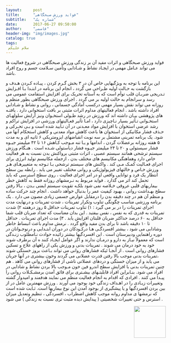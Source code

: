 ```yaml
---
layout:     post
title:      "فواید ورزش صبحگاهی"
subtitle:   "شماره یک"
date:       2017-06-27 09:50:00
author:     "قاسمی"
header-img: "img/images.jpg"
catalog: true
tags:
 سلام علیکم 
---
```


فواید ورزش صبحگاهی و اثرات مفید آن بر زندگی
ورزش صبحگاهی در شروع فعالیت ها  می تواند عـامل مهمی در ایجـاد نشاط و شـادابی وتأمین سـلامت جسم و روح افراد باشد.

این برنامه با توجه به ویژگیهایی خاص آن در ۳ بخش گـرم کردن ، پیـاده کـردن هـدف و بازگشت به حـالت اولیه طـراحی می گردد ، انجام این برنامه در ابتـدا بـا افـزایش تـدریجی ضربـان قلب توأم است که به آستانه تحریک برای افزایش استقامت عمومی می رسد و سرانجام به حالت اولیه بر می گردد .
اجرای ورزش صبحگاهی بطور منظم و روزانه می تواند نقش بسیار مهمی درکسب آمادگی جسمانی ، روانی و نشاط و شـادابی افراد  داشته باشد . انجام فعالیتهای مداوم اثرات مثبتی بر بافت استخوانی دارد . یافتـه های پژوهشی بیـان داشته اند که ورزش در رشد طـولی استخـوان ونیز آرایش سلولهـای استخـوانی تـأثیر بسیار نـاچیزی دارد ، امـا تأثیر فعـالیتهای ورزشی در افزایش تراکم و رشد عرضی استخوان با افزایش مواد معـدنی در آن تـأیید شده است و بـی تحـرکی و حـذف فشار مکانیکی از استخوان ها باعث کاهش مواد معدنی و کاهش استحکام آنها می شود.
یک برنامه تمرینی مشتمل بر سه نوبت انقباضهای ایزومتریکی ۶ ثانیه ای و به مدت ۵ هفته روزانه برعضلات گردن ، اندامها و یـا تنه مـوجب کـاهش ۱۶ تا ۴۲ میلیمتر جیـوه فشار سیستولی و ۲۰ تا ۲۴ میلیمتر جیـوه فشار دیاستولی شـده است . هنـگام ورزش سیستم ترشحی همانند سیستم عصبی ، اثرات مثبتی برواکنش بدن نسبت به هر فعالیت خاص دارد وهماهنگی مکانیسم های مختلف بدن ، ازجمله مکانیسم تولید انرژی برای اجرای فعـالیت کمـک مـی کند . واکنش های سیستم ترشحی بـا تـوجه به متغییرهـای هـر ورزش خـاص و خالتهای فیزیولوژیکی و روانی مختلف تغییر می یابد . رابطه بین سطح انتظار یک فرد و توانایی واقعی او در امر اجرای فعالیت ، روی سطح استرسی که باید تحمل کند اثر می گذارد . فواید مربوط به نـرمشهای روزانه فقط به کاهش خطر بیماریهای قلبی عروقی خـلاصه نمی شود بلکـه تقویت سیستم ایمنی بـدن ، بـالا رفتن سطح بهـداشت روانی ، بهبود کیفیت عمر را بدنبال خواهد داشت . انجام چند حرکت ساده و منظم آن هم در چند دقیقه بدن را درمقابل عوارض جسمی زیادی مصون می دارد . یک برنامه ورزشی مناسب چگونگی تناوب وتکرار تمرینات ، شدت تمرینات و درنهایت مدت اجرای تمرینات را در بر می گیرد :
۱) تناوب تمرینات حداقل ۵ روز درهفته
۲) شدت تمرینات به قدری که به نفس ، نفس بیفتید . این بدان معناست که تعداد ضربان قلب شما حداقل به ۶۰ درصد حداکثر ضربان قلبتان افزایش یابد .
۳) مدت اجرای تمرینات . حداقل تا ۱۰ دقیقه باشد تا برای بدن مفید واقع گردد .
نرمش مداوم باعث انبساط خاطر وشادابی می شود ، بیشتر افسردگـی هـا درکـودکان در دوران ابتـدایی و درنوجـوانان در دوره راهنمایی ودبیرستان است . این افسردگیها بیشتر زائیده حوادث نـامطلوب زنـدگی است که معمولاً نیـاز به دارو و درمـان ندارند و اگر عوامل ایجـاد کنند ه آن برطرف شوند خود به خود درمان می شوند .
تمرینات بدنی و ورزش یکی از راههای علاج و تسکین فشارهای روانی است . از آنجـا ئیکه فشارهای روانی می تواند بـاعث بروز خستگی شوند ،تمرینات بدنی موجب بالا رفتن قدرت عضلانی می گردند وخون بیشتری در آنها جریان می یابد و از میزان خستگی و دردهای عضلاتی ناشی از فشارهای روانی می کاهد . هم چنین تمرینات بدنی با افزایش سطح اندرو فین خون مـوجب بالا بردن نشاط و شادابی در افراد می شود. بنـابراین افراد قابلیتـهای بیشـتری برای فائق آمدن برمشـکـلات روانی را پیـدا می کنند . افرادی  که اقدام به انجام فعالیت منظم می نمایند هدفمند و امیدوار گشته وتغییرات زیـادی را در اهـداف زندگی خود بوجود می آورند .
ورزش مهمترین عامل در از بین بردن افسردگیها و یا پیشگیری از بوجود آمدن این نوع بیماریها است. ثـابت شده است که نرمشها ی مداوم روانه موجب کاهش اضطراب ، افسردگی ، تنظیم وتعدیل میزان استرس و حتی تغییرات شخصیتی ( پیدایش دیده مثبت تری نسبت به زندگی ) می شود .





<a href="https://github.com/grouh-salamat/grouh-salamat.github.io/raw/master/img/2.jpg"><img style="float: right;width=100px;height:100px" src="https://github.com/grouh-salamat/grouh-salamat.github.io/raw/master/img/2.jpg"></a>
